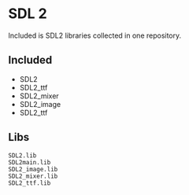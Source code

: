 # SDL 2

Included is SDL2 libraries collected in one repository.

## Included

 - SDL2
 - SDL2_ttf
 - SDL2_mixer
 - SDL2_image
 - SDL2_ttf
 
 ## Libs

```
SDL2.lib
SDL2main.lib
SDL2_image.lib
SDL2_mixer.lib
SDL2_ttf.lib
```

